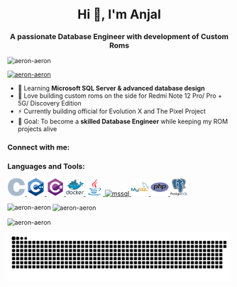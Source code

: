 <!--## Hi there, I'm Aeron 👋

## About Me
- 🌱 Learning **Microsoft SQL Server & advanced database design**
- 🔭 Love building custom roms on the side for Redmi Note 12 Pro/ Pro + 5G/ Discovery Edition
- ⚡ Currently building official for Evolution X and The Pixel Project
- 🎯 Goal: To become a **skilled Database Engineer** while keeping my ROM projects alive

## Tech Stack
- **Languages:** Java ☕ | Python 🐍 | SQL 🗄️ | PHP ⚙️
- **Frameworks & Tools:** Laravel ⚡ | Docker 🐳 | WSL 🐧 | GitHub 💡

## 📊 GitHub Stats
![Aeron's GitHub stats](https://github-readme-stats.vercel.app/api?username=Aeron-Aeron&show_icons=true&theme=tokyonight)  
![Top Langs](https://github-readme-stats.vercel.app/api/top-langs/?username=Aeron-Aeron&layout=compact&theme=tokyonight)

![snake gif](https://github.com/Aeron-Aeron/Aeron-Aeron/blob/output/github-snake-dark.svg)
-->
<h1 align="center">Hi 👋, I'm Anjal</h1>
<h3 align="center">A passionate Database Engineer with development of Custom Roms</h3>

<p align="left"> <img src="https://komarev.com/ghpvc/?username=aeron-aeron&label=Profile%20views&color=0e75b6&style=flat" alt="aeron-aeron" /> </p>

<p align="left"> <a href="https://github.com/ryo-ma/github-profile-trophy"><img src="https://github-profile-trophy.vercel.app/?username=aeron-aeron" alt="aeron-aeron" /></a> </p>
<!--
- 🔭 I’m currently working on **Channakya Base** -->
<!--
- 🌱 I’m currently learning **SQL Server Management Studio** -->
<!--
- 📫 How to reach me **aeronrules2@gmail.com** -->

- 🌱 Learning **Microsoft SQL Server & advanced database design**
- 🔭 Love building custom roms on the side for Redmi Note 12 Pro/ Pro + 5G/ Discovery Edition
- ⚡ Currently building official for Evolution X and The Pixel Project
- 🎯 Goal: To become a **skilled Database Engineer** while keeping my ROM projects alive
  
<h3 align="left">Connect with me:</h3>
<p align="left">
</p>

<h3 align="left">Languages and Tools:</h3>
<p align="left"> <a href="https://www.cprogramming.com/" target="_blank" rel="noreferrer"> <img src="https://raw.githubusercontent.com/devicons/devicon/master/icons/c/c-original.svg" alt="c" width="40" height="40"/> </a> <a href="https://www.w3schools.com/cpp/" target="_blank" rel="noreferrer"> <img src="https://raw.githubusercontent.com/devicons/devicon/master/icons/cplusplus/cplusplus-original.svg" alt="cplusplus" width="40" height="40"/> </a> <a href="https://www.w3schools.com/cs/" target="_blank" rel="noreferrer"> <img src="https://raw.githubusercontent.com/devicons/devicon/master/icons/csharp/csharp-original.svg" alt="csharp" width="40" height="40"/> </a> <a href="https://www.docker.com/" target="_blank" rel="noreferrer"> <img src="https://raw.githubusercontent.com/devicons/devicon/master/icons/docker/docker-original-wordmark.svg" alt="docker" width="40" height="40"/> </a> <a href="https://www.java.com" target="_blank" rel="noreferrer"> <img src="https://raw.githubusercontent.com/devicons/devicon/master/icons/java/java-original.svg" alt="java" width="40" height="40"/> </a> <a href="https://www.microsoft.com/en-us/sql-server" target="_blank" rel="noreferrer"> <img src="https://www.svgrepo.com/show/303229/microsoft-sql-server-logo.svg" alt="mssql" width="40" height="40"/> </a> <a href="https://www.mysql.com/" target="_blank" rel="noreferrer"> <img src="https://raw.githubusercontent.com/devicons/devicon/master/icons/mysql/mysql-original-wordmark.svg" alt="mysql" width="40" height="40"/> </a> <a href="https://www.php.net" target="_blank" rel="noreferrer"> <img src="https://raw.githubusercontent.com/devicons/devicon/master/icons/php/php-original.svg" alt="php" width="40" height="40"/> </a> <a href="https://www.postgresql.org" target="_blank" rel="noreferrer"> <img src="https://raw.githubusercontent.com/devicons/devicon/master/icons/postgresql/postgresql-original-wordmark.svg" alt="postgresql" width="40" height="40"/> </a> </p>

<p><img align="left" src="https://github-readme-stats.vercel.app/api/top-langs?username=aeron-aeron&show_icons=true&locale=en&layout=compact" alt="aeron-aeron" /></p>

<p>&nbsp;<img align="center" src="https://github-readme-stats.vercel.app/api?username=aeron-aeron&show_icons=true&locale=en" alt="aeron-aeron" /></p>

<p><img align="center" src="https://github-readme-streak-stats.herokuapp.com/?user=aeron-aeron&" alt="aeron-aeron" /></p>

![snake gif](https://github.com/Aeron-Aeron/Aeron-Aeron/blob/output/github-snake-dark.svg)
